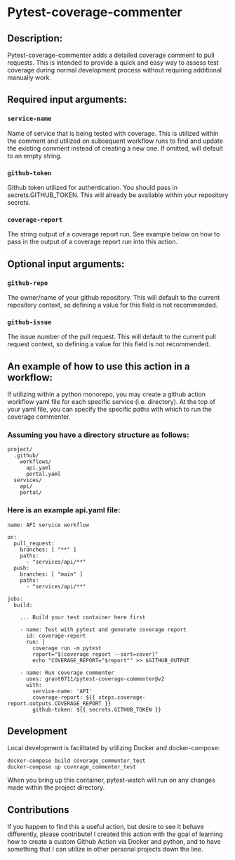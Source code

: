 # Pytest-coverage-commenter

## Description:

Pytest-coverage-commenter adds a detailed coverage comment to pull requests. This is intended to provide a quick and easy way to assess test coverage during normal development process without requiring additional manually work.

## Required input arguments:

### `service-name`

Name of service that is being tested with coverage. This is utilized within the comment and utilized on subsequent workflow runs to find and update the existing comment instead of creating a new one. If omitted, will default to an empty string.

### `github-token`

Github token utilized for authentication. You should pass in secrets.GITHUB_TOKEN. This will already be available within your repository secrets.

### `coverage-report`

The string output of a coverage report run. See example below on how to pass in the output of a coverage report run into this action.

## Optional input arguments:

### `github-repo`

The owner/name of your github repository. This will default to the current repository context, so defining a value for this field is not recommended.

### `github-issue`

The issue number of the pull request. This will default to the current pull request context, so defining a value for this field is not recommended.


## An example of how to use this action in a workflow:

If utilizing within a python monorepo, you may create a github action workflow yaml file for each specific service (i.e. directory). At the top of your yaml file, you can specify the specific paths with which to run the coverage commenter.

### Assuming you have a directory structure as follows:

```
project/
  .github/
    workflows/
      api.yaml
      portal.yaml
  services/
    api/
    portal/
```

### Here is an example api.yaml file:

```
name: API service workflow

on:
  pull_request:
    branches: [ "**" ]
    paths:
      - "services/api/**"
  push:
    branches: [ "main" ]
    paths:
      - "services/api/**"

jobs:
  build:
    
    ... Build your test container here first

    - name: Test with pytest and generate coverage report
      id: coverage-report
      run: |
        coverage run -m pytest
        report="$(coverage report --sort=cover)"
        echo "COVERAGE_REPORT="$report"" >> $GITHUB_OUTPUT
    
    - name: Run coverage commenter
      uses: grant0711/pytest-coverage-commenter@v2
      with:
        service-name: 'API'
        coverage-report: ${{ steps.coverage-report.outputs.COVERAGE_REPORT }}
        github-token: ${{ secrets.GITHUB_TOKEN }}
```

## Development

Local development is facilitated by utilizing Docker and docker-compose:

```
docker-compose build coverage_commenter_test
docker-compose up coverage_commenter_test
```

When you bring up this container, pytest-watch will run on any changes made within the project directory.

## Contributions

If you happen to find this a useful action, but desire to see it behave differently, please contribute! I created this action with the goal of learning how to create a custom Github Action via Docker and python, and to have something that I can utilize in other personal projects down the line.
